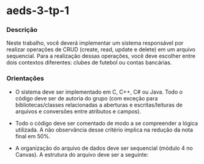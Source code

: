 # aeds-3-tp-1

### Descrição

Neste trabalho, você deverá implementar um sistema responsável por realizar operações de
CRUD (create, read, update e delete) em um arquivo sequencial. Para a realização dessas
operações, você deve escolher entre dois contextos diferentes: clubes de futebol ou contas
bancárias.

### Orientações

* O sistema deve ser implementado em C, C++, C# ou Java. Todo o código deve ser de autoria
do grupo (com exceção para bibliotecas/classes relacionadas a aberturas e escritas/leituras
de arquivos e conversões entre atributos e campos).

* Todo o código deve ser comentado de modo a se compreender a lógica utilizada. A não
observância desse critério implica na redução da nota final em 50%.

* A organização do arquivo de dados deve ser sequencial (módulo 4 no Canvas). A estrutura do
arquivo deve ser a seguinte:
